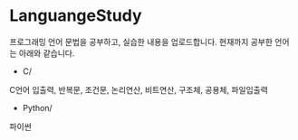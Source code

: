 # LanguangeStudy
프로그래밍 언어 문법을 공부하고, 실습한 내용을 업로드합니다.
현재까지 공부한 언어는 아래와 같습니다.

* C/

C언어 입출력, 반복문, 조건문, 논리연산, 비트연산, 구조체, 공용체, 파일입출력

* Python/

파이썬 
